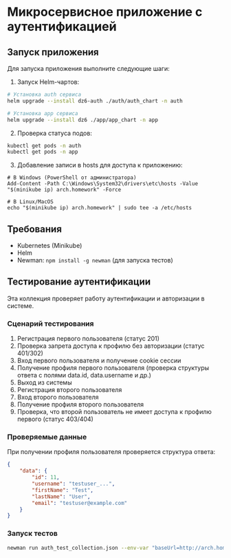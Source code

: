 # Микросервисное приложение с аутентификацией

## Запуск приложения

Для запуска приложения выполните следующие шаги:

1. Запуск Helm-чартов:
```bash
# Установка auth сервиса
helm upgrade --install dz6-auth ./auth/auth_chart -n auth

# Установка app сервиса
helm upgrade --install dz6 ./app/app_chart -n app
```

2. Проверка статуса подов:
```bash
kubectl get pods -n auth
kubectl get pods -n app
```

3. Добавление записи в hosts для доступа к приложению:
```
# В Windows (PowerShell от администратора)
Add-Content -Path C:\Windows\System32\drivers\etc\hosts -Value "$(minikube ip) arch.homework" -Force

# В Linux/MacOS
echo "$(minikube ip) arch.homework" | sudo tee -a /etc/hosts
```

## Требования

- Kubernetes (Minikube)
- Helm
- Newman: `npm install -g newman` (для запуска тестов)

## Тестирование аутентификации

Эта коллекция проверяет работу аутентификации и авторизации в системе.

### Сценарий тестирования

1. Регистрация первого пользователя (статус 201)
2. Проверка запрета доступа к профилю без авторизации (статус 401/302)
3. Вход первого пользователя и получение cookie сессии
4. Получение профиля первого пользователя (проверка структуры ответа с полями data.id, data.username и др.)
5. Выход из системы
6. Регистрация второго пользователя
7. Вход второго пользователя 
8. Получение профиля второго пользователя
9. Проверка, что второй пользователь не имеет доступа к профилю первого (статус 403/404)

### Проверяемые данные

При получении профиля пользователя проверяется структура ответа:
```json
{
    "data": {
        "id": 11,
        "username": "testuser_...",
        "firstName": "Test",
        "lastName": "User",
        "email": "testuser@example.com"
    }
}
```

### Запуск тестов

```bash
newman run auth_test_collection.json --env-var "baseUrl=http://arch.homework"
``` 